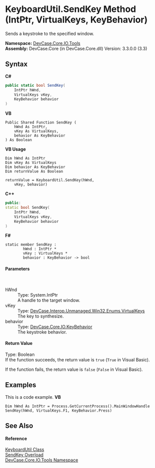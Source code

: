 # KeyboardUtil.SendKey Method (IntPtr, VirtualKeys, KeyBehavior)
 

Sends a keystroke to the specified window.

**Namespace:**&nbsp;<a href="N_DevCase_Core_IO_Tools">DevCase.Core.IO.Tools</a><br />**Assembly:**&nbsp;DevCase.Core (in DevCase.Core.dll) Version: 3.3.0.0 (3.3)

## Syntax

**C#**<br />
``` C#
public static bool SendKey(
	IntPtr hWnd,
	VirtualKeys vKey,
	KeyBehavior behavior
)
```

**VB**<br />
``` VB
Public Shared Function SendKey ( 
	hWnd As IntPtr,
	vKey As VirtualKeys,
	behavior As KeyBehavior
) As Boolean
```

**VB Usage**<br />
``` VB Usage
Dim hWnd As IntPtr
Dim vKey As VirtualKeys
Dim behavior As KeyBehavior
Dim returnValue As Boolean

returnValue = KeyboardUtil.SendKey(hWnd, 
	vKey, behavior)
```

**C++**<br />
``` C++
public:
static bool SendKey(
	IntPtr hWnd, 
	VirtualKeys vKey, 
	KeyBehavior behavior
)
```

**F#**<br />
``` F#
static member SendKey : 
        hWnd : IntPtr * 
        vKey : VirtualKeys * 
        behavior : KeyBehavior -> bool 

```


#### Parameters
&nbsp;<dl><dt>hWnd</dt><dd>Type: System.IntPtr<br />A handle to the target window.</dd><dt>vKey</dt><dd>Type: <a href="T_DevCase_Interop_Unmanaged_Win32_Enums_VirtualKeys">DevCase.Interop.Unmanaged.Win32.Enums.VirtualKeys</a><br />The key to synthesize.</dd><dt>behavior</dt><dd>Type: <a href="T_DevCase_Core_IO_KeyBehavior">DevCase.Core.IO.KeyBehavior</a><br />The keystroke behavior.</dd></dl>

#### Return Value
Type: Boolean<br />If the function succeeds, the return value is `true` (`True` in Visual Basic). 

 If the function fails, the return value is `false` (`False` in Visual Basic).

## Examples
This is a code example. 
**VB**<br />
``` VB
Dim hWnd As IntPtr = Process.GetCurrentProcess().MainWindowHandle
SendKey(hWnd, VirtualKeys.F1, KeyBehavior.Press)
```


## See Also


#### Reference
<a href="T_DevCase_Core_IO_Tools_KeyboardUtil">KeyboardUtil Class</a><br /><a href="Overload_DevCase_Core_IO_Tools_KeyboardUtil_SendKey">SendKey Overload</a><br /><a href="N_DevCase_Core_IO_Tools">DevCase.Core.IO.Tools Namespace</a><br />